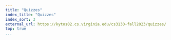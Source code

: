 ```yaml
---
title: "Quizzes"
index_title: "Quizzes"
index_sort: 3
external_url: https://kytos02.cs.virginia.edu/cs3130-fall2023/quizzes/
top: true
...
```

